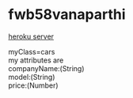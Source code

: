 # fwb58vanaparthi
[heroku server](https://fwb58vanaparthi.herokuapp.com/)

<P> myClass=cars
<br>
my attributes are
<br>companyName:(String)
<br>model:(String)
<br>price:(Number)
</p>